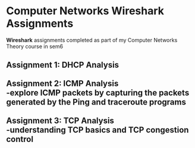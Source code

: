# Computer Networks Wireshark Assignments

**Wireshark** assignments completed as part of my Computer Networks Theory course in sem6  

Assignment 1: DHCP Analysis     
<br>
Assignment 2: ICMP Analysis     
                  -explore ICMP packets by capturing the packets generated by the Ping and traceroute programs    
<br>
Assignment 3: TCP Analysis     
                  -understanding TCP basics and TCP congestion control    
----


